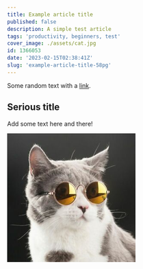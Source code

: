 ```yaml
---
title: Example article title
published: false
description: A simple test article
tags: 'productivity, beginners, test'
cover_image: ./assets/cat.jpg
id: 1366053
date: '2023-02-15T02:38:41Z'
slug: 'example-article-title-58pg'
---
```


Some random text with a [link](https://code.visualstudio.com).

## Serious title

Add some text here and there!

![and some pictures too](./assets/cat.jpg)
